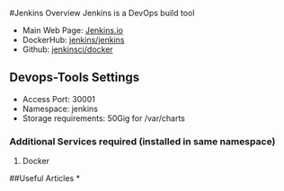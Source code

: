 #Jenkins Overview
Jenkins is a DevOps build tool 

* Main Web Page:	[Jenkins.io](https://jenkins.io/)
* DockerHub:		[jenkins/jenkins](https://hub.docker.com/r/jenkins/jenkins)
* Github:		[jenkinsci/docker](https://github.com/jenkinsci/docker/blob/master/README.md)

## Devops-Tools Settings
* Access Port: 30001
* Namespace: jenkins
* Storage requirements: 50Gig for /var/charts

### Additional Services required (installed in same namespace)
1. Docker







##Useful Articles
* 